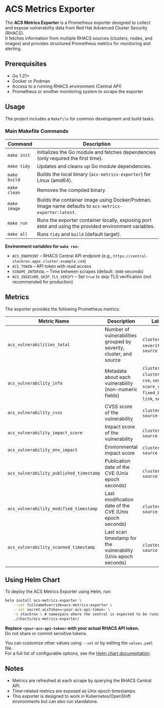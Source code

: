 
# ACS Metrics Exporter

The **ACS Metrics Exporter** is a Prometheus exporter designed to collect and expose vulnerability data from Red Hat Advanced Cluster Security (RHACS).  
It fetches information from multiple RHACS sources (clusters, nodes, and images) and provides structured Prometheus metrics for monitoring and alerting.

## Prerequisites
- Go 1.21+
- Docker or Podman
- Access to a running RHACS environment (Central API)
- Prometheus or another monitoring system to scrape the exporter

## Usage
The project includes a `Makefile` for common development and build tasks.

### Main Makefile Commands

| Command            | Description                                                                                                   |
|--------------------|---------------------------------------------------------------------------------------------------------------|
| `make init`        | Initializes the Go module and fetches dependencies (only required the first time).                           |
| `make tidy`        | Updates and cleans up Go module dependencies.                                                                 |
| `make build`       | Builds the local binary (`acs-metrics-exporter`) for Linux (amd64).                                           |
| `make clean`       | Removes the compiled binary.                                                                                  |
| `make image`       | Builds the container image using Docker/Podman. Image name defaults to `acs-metrics-exporter:latest`.         |
| `make run`         | Runs the exporter container locally, exposing port `8080` and using the provided environment variables.       |
| `make all`         | Runs `tidy` and `build` (default target).                                                                     |

**Environment variables for `make run`:**
- `ACS_ENDPOINT` – RHACS Central API endpoint (e.g., `https://central-stackrox.apps.cluster.example.com`)  
- `ACS_TOKEN` – API token with read access  
- `SCRAPE_INTERVAL` – Time between scrapes (default: `3600` seconds)  
- `ACS_INSECURE_SKIP_TLS_VERIFY` – Set `true` to skip TLS verification (not recommended for production)  


## Metrics
The exporter provides the following Prometheus metrics:

| Metric Name                               | Description                                                       | Labels                                                                 |
|-------------------------------------------|-------------------------------------------------------------------|------------------------------------------------------------------------|
| `acs_vulnerabilities_total`               | Number of vulnerabilities grouped by severity, cluster, and source | `cluster`, `severity`, `source`                                       |
| `acs_vulnerability_info`                  | Metadata about each vulnerability (non-numeric fields)             | `cluster`, `cluster_id`, `cve`, `severity`, `score_version`, `fixed_by`, `link`, `source` |
| `acs_vulnerability_cvss`                  | CVSS score of the vulnerability                                   | `cluster`, `cve`, `source`                                            |
| `acs_vulnerability_impact_score`          | Impact score of the vulnerability                                 | `cluster`, `cve`, `source`                                            |
| `acs_vulnerability_env_impact`            | Environmental impact score                                        | `cluster`, `cve`, `source`                                            |
| `acs_vulnerability_published_timestamp`   | Publication date of the CVE (Unix epoch seconds)                  | `cluster`, `cve`, `source`                                            |
| `acs_vulnerability_modified_timestamp`    | Last modification date of the CVE (Unix epoch seconds)            | `cluster`, `cve`, `source`                                            |
| `acs_vulnerability_scanned_timestamp`     | Last scan timestamp for the vulnerability (Unix epoch seconds)    | `cluster`, `cve`, `source`                                            |

## Using Helm Chart

To deploy the ACS Metrics Exporter using Helm, run:

```bash
helm install acs-metrics-exporter \
    --set fullnameOverride=acs-metrics-exporter \
    --set secret.acsToken=<your-acs-api-token> \
    -n stackrox \ # namespace where the central is expected to be running
    ./charts/acs-metrics-exporter/
```

**Replace `<your-acs-api-token>` with your actual RHACS API token.**  
Do not share or commit sensitive tokens.

You can customize other values using `--set` or by editing the `values.yaml` file.  
For a full list of configurable options, see the [Helm chart documentation](./charts/acs-metrics-exporter/README.md).

## Notes
- Metrics are refreshed at each scrape by querying the RHACS Central API.  
- Time-related metrics are exposed as Unix epoch timestamps.  
- This exporter is designed to work in Kubernetes/OpenShift environments but can also run standalone.

